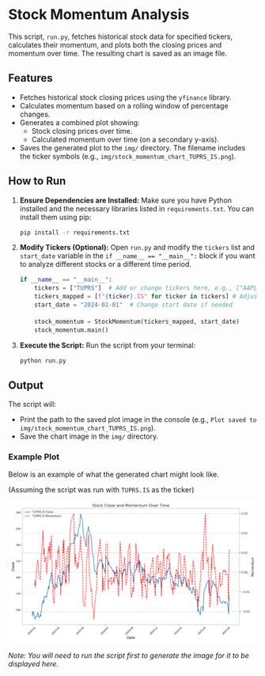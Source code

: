 # Stock Momentum Analysis

This script, `run.py`, fetches historical stock data for specified tickers, calculates their momentum, and plots both the closing prices and momentum over time. The resulting chart is saved as an image file.

## Features

-   Fetches historical stock closing prices using the `yfinance` library.
-   Calculates momentum based on a rolling window of percentage changes.
-   Generates a combined plot showing:
    -   Stock closing prices over time.
    -   Calculated momentum over time (on a secondary y-axis).
-   Saves the generated plot to the `img/` directory. The filename includes the ticker symbols (e.g., `img/stock_momentum_chart_TUPRS_IS.png`).

## How to Run

1.  **Ensure Dependencies are Installed:**
    Make sure you have Python installed and the necessary libraries listed in `requirements.txt`. You can install them using pip:
    ```bash
    pip install -r requirements.txt
    ```

2.  **Modify Tickers (Optional):**
    Open `run.py` and modify the `tickers` list and `start_date` variable in the `if __name__ == "__main__":` block if you want to analyze different stocks or a different time period.
    ```python
    if __name__ == "__main__":
        tickers = ["TUPRS"]  # Add or change tickers here, e.g., ["AAPL", "MSFT"]
        tickers_mapped = [f"{ticker}.IS" for ticker in tickers] # Adjust mapping if needed (e.g. for non-Istanbul stock exchange tickers)
        start_date = "2024-01-01"  # Change start date if needed

        stock_momentum = StockMomentum(tickers_mapped, start_date)
        stock_momentum.main()
    ```

3.  **Execute the Script:**
    Run the script from your terminal:
    ```bash
    python run.py
    ```

## Output

The script will:
-   Print the path to the saved plot image in the console (e.g., `Plot saved to img/stock_momentum_chart_TUPRS_IS.png`).
-   Save the chart image in the `img/` directory.

### Example Plot

Below is an example of what the generated chart might look like.

(Assuming the script was run with `TUPRS.IS` as the ticker)

![Stock Momentum Chart for TUPRS.IS](img/stock_momentum_chart_TUPRS_IS.png)

*Note: You will need to run the script first to generate the image for it to be displayed here.*
